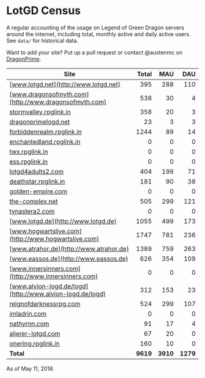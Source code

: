 # LotGD Census
A regular accounting of the usage on Legend of Green Dragon servers around the internet, including total, monthly active and daily active users. See `data/` for historical data.

Want to add your site? Put up a pull request or contact @austenmc on [DragonPrime](http://dragonprime.net).


Site | Total | MAU | DAU
--- | ---:| ---:| ---:
[www.lotgd.net](http://www.lotgd.net)|395|288|110
[www.dragonsofmyth.com](http://www.dragonsofmyth.com)|538|30|4
[stormvalley.rpglink.in](http://stormvalley.rpglink.in)|358|20|3
[dragonprimelogd.net](http://dragonprimelogd.net)|23|3|3
[forbiddenrealm.rpglink.in](http://forbiddenrealm.rpglink.in)|1244|89|14
[enchantedland.rpglink.in](http://enchantedland.rpglink.in)|0|0|0
[twx.rpglink.in](http://twx.rpglink.in)|0|0|0
[ess.rpglink.in](http://ess.rpglink.in)|0|0|0
[lotgd4adults2.com](http://lotgd4adults2.com)|404|199|71
[deathstar.rpglink.in](http://deathstar.rpglink.in)|181|90|38
[golden-empire.com](http://golden-empire.com)|0|0|0
[the-complex.net](http://the-complex.net)|505|299|121
[tynastera2.com](http://tynastera2.com)|0|0|0
[www.lotgd.de](http://www.lotgd.de)|1055|499|173
[www.hogwartslive.com](http://www.hogwartslive.com)|1747|781|236
[www.atrahor.de](http://www.atrahor.de)|1389|759|263
[www.eassos.de](http://www.eassos.de)|626|354|109
[www.innersinners.com](http://www.innersinners.com)|0|0|0
[www.alvion-logd.de/logd](http://www.alvion-logd.de/logd)|312|153|23
[reignofdarknessrpg.com](http://reignofdarknessrpg.com)|524|299|107
[imladrin.com](http://imladrin.com)|0|0|0
[nathyrnn.com](http://nathyrnn.com)|91|17|4
[aljerer-lotgd.com](http://aljerer-lotgd.com)|67|20|0
[onering.rpglink.in](http://onering.rpglink.in)|160|10|0
**Total**|**9619**|**3910**|**1279**

As of May 11, 2018.
